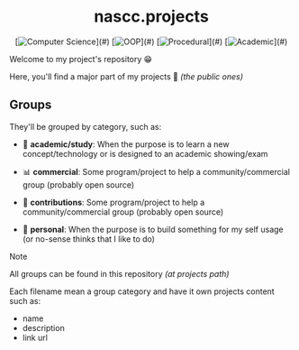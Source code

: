 <div align="center">

nascc.projects
==============

[![Computer Science](https://img.shields.io/badge/Computer_Science-DD4444?)](#)
[![OOP](https://img.shields.io/badge/OOP-F28A17?)](#)
[![Procedural](https://img.shields.io/badge/Procedural-22b344?)](#)
[![Academic](https://img.shields.io/badge/Academic-3E73AF?)](#)

</div>

Welcome to my project's repository 😁

Here, you'll find a major part of my projects 🎁 _(the public ones)_

## Groups

They'll be grouped by category, such as:

  - 🏫 **academic/study**: When the purpose is to learn a new
    concept/technology or is designed to an academic showing/exam

  - 📊 **commercial**: Some program/project to help a
    community/commercial group (probably open source)

  - 🤝 **contributions**: Some program/project to help a
    community/commercial group (probably open source)

  - 🎉 **personal**: When the purpose is to build something for my self usage
    (or no-sense thinks that I like to do)

> [!NOTE]
> 
> All groups can be found in this repository _(at projects path)_
>
> Each filename mean a group category and have it own projects
> content such as:
>   - name
>   - description
>   - link url
